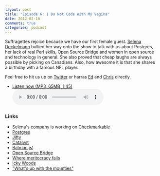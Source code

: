 ```yaml
---
layout: post
title: "Episode 6: I Do Not Code With My Vagina"
date: 2012-02-16
comments: true
categories: podcast
---
```


Suffragettes rejoice because we have our first female guest. [Selena Deckelmann](https://twitter.com/selenamarie) bullied
her way onto the show to talk with us about Postgres, her lack of real Perl 
skills, Open Source Bridge and women in open source and technology in general.
She also proved that cheap laughs are always possible by picking on Canadians.
Also, how awesome it is that she shares a birthday with a famous NFL player.

Feel free to hit us up on [Twitter](https://twitter.com/devhell) or harras [Ed](https://twitter.com/funkatron) and [Chris](https://twitter.com/grmpyprogrammer) directly.

* <a href="http://devhell.s3.amazonaws.com/ep6-64mono.mp3" rel="enclosure">Listen now (MP3, 65MB, 1:45)</a>    
	<audio controls src="http://devhell.s3.amazonaws.com/ep5-64mono.mp3">

### Links

* Selena's [company](http://primeradiant.com) is working on [Checkmarkable](http://checkmarkable.com) 
* [Postgres](http://postgresql.org)
* [Jifty](http://jifty.org/view/HomePage)
* [Catalyst](http://www.catalystframework.org)
* [Batman.js](http://batmanjs.org))
* [Open Source Bridge](http://opensourcebridge.org/)
* [Where meritocracy fails](http://www.chesnok.com/daily/2011/03/30/where-meritocracy-fails/)
* [Icky Woods](http://en.wikipedia.org/wiki/Ickey_Woods)
* ["What's up with the mounties"](http://en.wikipedia.org/wiki/Royal_Canadian_Mounted_Police)


